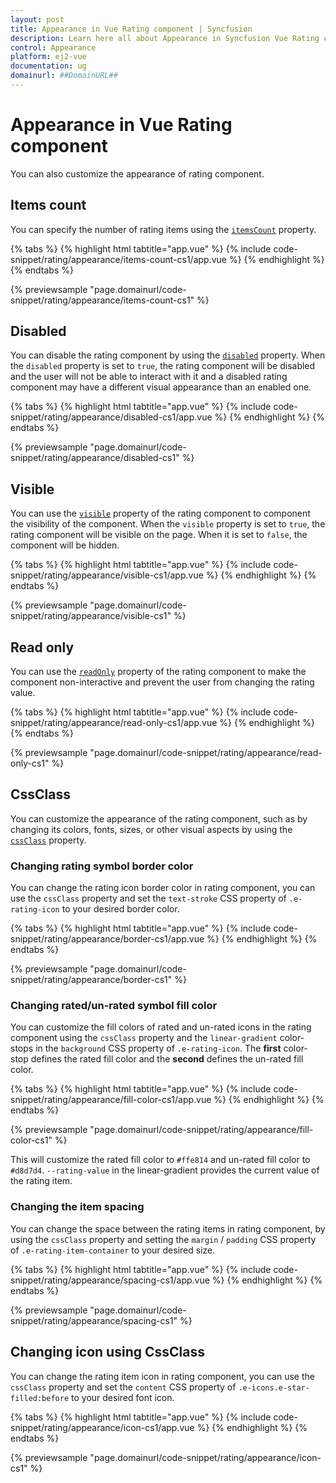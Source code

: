 ```yaml
---
layout: post
title: Appearance in Vue Rating component | Syncfusion
description: Learn here all about Appearance in Syncfusion Vue Rating component of Syncfusion Essential JS 2 and more.
control: Appearance 
platform: ej2-vue
documentation: ug
domainurl: ##DomainURL##
---
```


# Appearance in Vue Rating component

You can also customize the appearance of rating component.

## Items count

You can specify the number of rating items using the [`itemsCount`](https://ej2.syncfusion.com/vue/documentation/api/rating#itemscount) property.

{% tabs %}
{% highlight html tabtitle="app.vue" %}
{% include code-snippet/rating/appearance/items-count-cs1/app.vue %}
{% endhighlight %}
{% endtabs %}
        
{% previewsample "page.domainurl/code-snippet/rating/appearance/items-count-cs1" %}

## Disabled

You can disable the rating component by using the [`disabled`](https://ej2.syncfusion.com/vue/documentation/api/rating#disabled) property. When the `disabled` property is set to `true`, the rating component will be disabled and the user will not be able to interact with it and a disabled rating component may have a different visual appearance than an enabled one.

{% tabs %}
{% highlight html tabtitle="app.vue" %}
{% include code-snippet/rating/appearance/disabled-cs1/app.vue %}
{% endhighlight %}
{% endtabs %}
        
{% previewsample "page.domainurl/code-snippet/rating/appearance/disabled-cs1" %}

## Visible

You can use the [`visible`](https://ej2.syncfusion.com/vue/documentation/api/rating#visible) property of the rating component to component the visibility of the component. When the `visible` property is set to `true`, the rating component will be visible on the page. When it is set to `false`, the component will be hidden.

{% tabs %}
{% highlight html tabtitle="app.vue" %}
{% include code-snippet/rating/appearance/visible-cs1/app.vue %}
{% endhighlight %}
{% endtabs %}
        
{% previewsample "page.domainurl/code-snippet/rating/appearance/visible-cs1" %}

## Read only

You can use the [`readOnly`](https://ej2.syncfusion.com/vue/documentation/api/rating#readonly) property of the rating component to make the component non-interactive and prevent the user from changing the rating value.

{% tabs %}
{% highlight html tabtitle="app.vue" %}
{% include code-snippet/rating/appearance/read-only-cs1/app.vue %}
{% endhighlight %}
{% endtabs %}
        
{% previewsample "page.domainurl/code-snippet/rating/appearance/read-only-cs1" %}

## CssClass

You can customize the appearance of the rating component, such as by changing its colors, fonts, sizes, or other visual aspects by using the [`cssClass`](https://ej2.syncfusion.com/vue/documentation/api/rating#cssclass) property.

### Changing rating symbol border color

You can change the rating icon border color in rating component, you can use the `cssClass` property and set the `text-stroke` CSS property of `.e-rating-icon` to your desired border color.

{% tabs %}
{% highlight html tabtitle="app.vue" %}
{% include code-snippet/rating/appearance/border-cs1/app.vue %}
{% endhighlight %}
{% endtabs %}
        
{% previewsample "page.domainurl/code-snippet/rating/appearance/border-cs1" %}

### Changing rated/un-rated symbol fill color

You can customize the fill colors of rated and un-rated icons in the rating component using the `cssClass` property and the `linear-gradient` color-stops in the `background` CSS property of `.e-rating-icon`. The **first** color-stop defines the rated fill color and the **second** defines the un-rated fill color.

{% tabs %}
{% highlight html tabtitle="app.vue" %}
{% include code-snippet/rating/appearance/fill-color-cs1/app.vue %}
{% endhighlight %}
{% endtabs %}
        
{% previewsample "page.domainurl/code-snippet/rating/appearance/fill-color-cs1" %}

This will customize the rated fill color to `#ffe814` and un-rated fill color to `#d8d7d4`. `--rating-value` in the linear-gradient provides the current value of the rating item.

### Changing the item spacing

You can change the space between the rating items in rating component, by using the `cssClass` property and setting the `margin` / `padding` CSS property of `.e-rating-item-container` to your desired size.

{% tabs %}
{% highlight html tabtitle="app.vue" %}
{% include code-snippet/rating/appearance/spacing-cs1/app.vue %}
{% endhighlight %}
{% endtabs %}
        
{% previewsample "page.domainurl/code-snippet/rating/appearance/spacing-cs1" %}

## Changing icon using CssClass

You can change the rating item icon in rating component, you can use the `cssClass` property and set the `content` CSS property of `.e-icons.e-star-filled:before` to your desired font icon.

{% tabs %}
{% highlight html tabtitle="app.vue" %}
{% include code-snippet/rating/appearance/icon-cs1/app.vue %}
{% endhighlight %}
{% endtabs %}
        
{% previewsample "page.domainurl/code-snippet/rating/appearance/icon-cs1" %}
